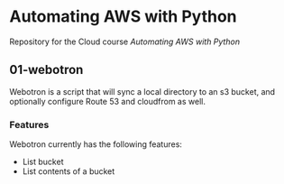 # Automating AWS with Python

Repository for the Cloud course *Automating AWS with Python*

## 01-webotron
Webotron is a script that will sync a local directory to an s3 bucket, and  optionally configure Route 53 and cloudfrom as well.

### Features
Webotron currently has the following features:

- List bucket
- List contents of a bucket

